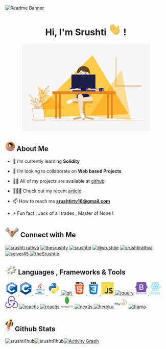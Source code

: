 ![Readme Banner](https://raw.githubusercontent.com/halfrost/halfrost/master/icons/header_.png)
<h1 align="center">Hi, I'm Srushti <img src="https://raw.githubusercontent.com/ABSphreak/ABSphreak/master/gifs/Hi.gif" width="40"> !</h1>
<p align="center"><img src="hello.gif" height="275px" width="400"></p>
<h2><img src="girl icon.png" height="30px" width="30px"> About Me</h2>

- 🌱 I’m currently learning **Solidity**

- 👯 I’m looking to collaborate on **Web based Projects**

- 👨‍💻 All of my projects are available at [github](https://github.com/srushti1hub).

- 💁🏻‍♀️ Check out my recent [article](https://dev.to/srushtie/microsoft-engage-2022-experience-4g0b).

- 📫 How to reach me **srushtirtv18@gmail.com**

- ⚡ Fun fact : Jack of all trades , Master of None ! 
<h2><img src="handshake.png" height="32px" width="42px"> Connect with Me</h2>
<p align="left">
<a href="https://linkedin.com/in/srushti-rathva-7913961b8" target="blank"><img align="center" src="https://raw.githubusercontent.com/rahuldkjain/github-profile-readme-generator/master/src/images/icons/Social/linked-in-alt.svg" alt="srushti rathva" height="30" width="40" /></a>
 <a href="https://twitter.com/thesrushty" target="blank"><img align="center" src="https://raw.githubusercontent.com/rahuldkjain/github-profile-readme-generator/master/src/images/icons/Social/twitter.svg" alt="thesrushty" height="30" width="40" /></a>
<a href="https://dev.to/srushtie" target="blank"><img align="center" src="https://raw.githubusercontent.com/rahuldkjain/github-profile-readme-generator/master/src/images/icons/Social/devto.svg" alt="srushtie" height="30" width="40" /></a>
<a href="https://medium.com/@srushtie" target="blank"><img align="center" src="https://raw.githubusercontent.com/rahuldkjain/github-profile-readme-generator/master/src/images/icons/Social/medium.svg" alt="@srushtie" height="30" width="40" /></a>
<a href="https://kaggle.com/srushtirathva" target="blank"><img align="center" src="https://raw.githubusercontent.com/rahuldkjain/github-profile-readme-generator/master/src/images/icons/Social/kaggle.svg" alt="srushtirathva" height="30" width="40" /></a>
<a href="https://dribbble.com/sciver45" target="blank"><img align="center" src="https://raw.githubusercontent.com/rahuldkjain/github-profile-readme-generator/master/src/images/icons/Social/dribbble.svg" alt="sciver45" height="30" width="40" /></a>
<a href="https://g.dev/theSrushtie" target="blank"><img align="center" src="https://www.gstatic.com/devrel-devsite/prod/v6cd15f45ec209c8961e07ea7e57ed9a0e9da4333bc915e67d1fcd2b2a9ec62d1/developers/images/touchicon-180.png" alt="theSrushtie" height="30" width="30" /></a>
</p>

<h2><img src="tools.png" height="28px" width="35px"> Languages , Frameworks & Tools</h2>
<p align="left"> 
<a href="https://www.cprogramming.com/" target="_blank" rel="noreferrer"> <img src="https://raw.githubusercontent.com/devicons/devicon/master/icons/c/c-original.svg" alt="c" width="40" height="40"/> </a> 
<a href="https://www.w3schools.com/cpp/" target="_blank" rel="noreferrer"> <img src="https://raw.githubusercontent.com/devicons/devicon/master/icons/cplusplus/cplusplus-original.svg" alt="cplusplus" width="40" height="40"/> </a> 
<a href="https://www.java.com" target="_blank" rel="noreferrer"> <img src="https://raw.githubusercontent.com/devicons/devicon/master/icons/java/java-original.svg" alt="java" width="40" height="40"/> </a> 
<a href="https://www.python.org" target="_blank" rel="noreferrer"> <img src="https://raw.githubusercontent.com/devicons/devicon/master/icons/python/python-original.svg" alt="python" width="40" height="40"/> </a> 
<a href="https://git-scm.com/" target="_blank" rel="noreferrer"> <img src="https://www.vectorlogo.zone/logos/git-scm/git-scm-icon.svg" alt="git" width="40" height="40"/> </a> 
<a href="https://www.w3.org/html/" target="_blank" rel="noreferrer"> <img src="https://raw.githubusercontent.com/devicons/devicon/master/icons/html5/html5-original-wordmark.svg" alt="html5" width="40" height="40"/> </a> 
<a href="https://www.w3schools.com/css/" target="_blank" rel="noreferrer"> <img src="https://raw.githubusercontent.com/devicons/devicon/master/icons/css3/css3-original-wordmark.svg" alt="css3" width="40" height="40"/> </a>
<a href="https://developer.mozilla.org/en-US/docs/Web/JavaScript" target="_blank" rel="noreferrer"> <img src="https://raw.githubusercontent.com/devicons/devicon/master/icons/javascript/javascript-original.svg" alt="javascript" width="40" height="40"/> </a align="left">
<a href="https://jquery.com/" target="_blank" rel="noreferrer"> <img src="https://www.vectorlogo.zone/logos/jquery/jquery-vertical.svg" alt="jquery" width="40" height="40"/></a>
<a href="https://getbootstrap.com" target="_blank" rel="noreferrer"> <img src="https://raw.githubusercontent.com/devicons/devicon/master/icons/bootstrap/bootstrap-plain-wordmark.svg" alt="bootstrap" width="40" height="40"/> </a>
<a href="https://reactjs.org/" target="_blank" rel="noreferrer"> <img src="https://raw.githubusercontent.com/devicons/devicon/master/icons/react/react-original-wordmark.svg" alt="react" width="40" height="40"/> </a> 
<a href="https://redux.js.org" target="_blank" rel="noreferrer"> <img src="https://raw.githubusercontent.com/devicons/devicon/master/icons/redux/redux-original.svg" alt="redux" width="40" height="40"/>
<a href="https://nodejs.org" target="_blank" rel="noreferrer"> <img src="https://www.vectorlogo.zone/logos/nodejs/nodejs-horizontal.svg" alt="reactjs" width="40" height="40"/></a>
<a href="https://expressjs.com" target="_blank" rel="noreferrer"> <img src="https://www.vectorlogo.zone/logos/expressjs/expressjs-ar21.svg" alt="reactjs" width="40" height="40"/></a>
<a href="https://www.mongodb.com/" target="_blank" rel="noreferrer"> <img src="https://raw.githubusercontent.com/devicons/devicon/master/icons/mongodb/mongodb-original-wordmark.svg" alt="mongodb" width="40" height="40"/> </a> 
<a href="https://nextjs.org/" target="_blank" rel="noreferrer"> <img src="https://miro.medium.com/max/1400/1*iXsCHAHPN7xFAWuuWjE6-Q.png" alt="nextjs" width="45" height="40"/> </a>
<a href="https://heroku.com" target="_blank" rel="noreferrer"> <img src="https://www.vectorlogo.zone/logos/heroku/heroku-icon.svg" alt="heroku" width="40" height="40"/> </a>
<a href="https://www.mysql.com/" target="_blank" rel="noreferrer"> <img src="https://raw.githubusercontent.com/devicons/devicon/master/icons/mysql/mysql-original-wordmark.svg" alt="mysql" width="40" height="40"/> </a> 
<a href="https://www.figma.com/" target="_blank" rel="noreferrer"> <img src="https://www.vectorlogo.zone/logos/figma/figma-icon.svg" alt="figma" width="40" height="40"/></a> 
</p>

<h2><img src="github stats.png" height="40px" width="25px"> Github Stats</h2>
<p><img align="left" src="https://github-readme-stats.vercel.app/api/top-langs?username=srushti1hub&show_icons=true&locale=en&layout=compact" alt="srushti1hub" /><img align="left" src="https://github-readme-streak-stats.herokuapp.com/?user=srushti1hub&" alt="srushti1hub" height ="165px"/></p>

<p><a href="https://github.com/ashutosh00710/github-readme-activity-graph"><img alt="Activity Graph" src="https://activity-graph.herokuapp.com/graph?username=srushti1hub&&theme=react-dark" height="400px"/></a></p>
